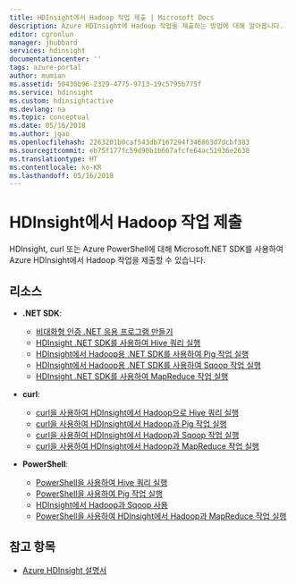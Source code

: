 ```yaml
---
title: HDInsight에서 Hadoop 작업 제출 | Microsoft Docs
description: Azure HDInsight에 Hadoop 작업을 제출하는 방법에 대해 알아봅니다.
editor: cgronlun
manager: jhubbard
services: hdinsight
documentationcenter: ''
tags: azure-portal
author: mumian
ms.assetid: 50430b96-2329-4775-9713-19c5795b775f
ms.service: hdinsight
ms.custom: hdinsightactive
ms.devlang: na
ms.topic: conceptual
ms.date: 05/16/2018
ms.author: jgao
ms.openlocfilehash: 2263201b0caf543db7167294f346863d7dcbf383
ms.sourcegitcommit: eb75f177fc59d90b1b667afcfe64ac51936e2638
ms.translationtype: HT
ms.contentlocale: ko-KR
ms.lasthandoff: 05/16/2018
---
```

# <a name="submit-hadoop-jobs-in-hdinsight"></a>HDInsight에서 Hadoop 작업 제출

HDInsight, curl 또는 Azure PowerShell에 대해 Microsoft.NET SDK를 사용하여 Azure HDInsight에서 Hadoop 작업을 제출할 수 있습니다.

## <a name="resources"></a>리소스

- **.NET SDK**:

  - [비대화형 인증 .NET 응용 프로그램 만들기](../hdinsight-create-non-interactive-authentication-dotnet-applications.md)
  - [HDInsight .NET SDK를 사용하여 Hive 쿼리 실행](apache-hadoop-use-hive-dotnet-sdk.md)
  - [HDInsight에서 Hadoop용 .NET SDK를 사용하여 Pig 작업 실행](apache-hadoop-use-pig-dotnet-sdk.md)
  - [HDInsight에서 Hadoop용 .NET SDK를 사용하여 Sqoop 작업 실행](apache-hadoop-use-sqoop-dotnet-sdk.md)
  - [HDInsight .NET SDK를 사용하여 MapReduce 작업 실행](apache-hadoop-use-mapreduce-dotnet-sdk.md)

- **curl**:

  - [curl을 사용하여 HDInsight에서 Hadoop으로 Hive 쿼리 실행](apache-hadoop-use-hive-curl.md)
  - [curl을 사용하여 HDInsight에서 Hadoop과 Pig 작업 실행](apache-hadoop-use-pig-curl.md)
  - [curl을 사용하여 HDInsight에서 Hadoop과 Sqoop 작업 실행](apache-hadoop-use-sqoop-curl.md)
  - [curl을 사용하여 HDInsight에서 Hadoop과 MapReduce 작업 실행](apache-hadoop-use-mapreduce-curl.md)

- **PowerShell**:

  - [PowerShell을 사용하여 Hive 쿼리 실행](apache-hadoop-use-hive-powershell.md)
  - [PowerShell을 사용하여 Pig 작업 실행](apache-hadoop-use-pig-powershell.md)
  - [HDInsight에서 Hadoop과 Sqoop 사용](apache-hadoop-use-sqoop-powershell.md)
  - [PowerShell을 사용하여 HDInsight에서 Hadoop과 MapReduce 작업 실행](apache-hadoop-use-mapreduce-powershell.md)

## <a name="see-also"></a>참고 항목

- [Azure HDInsight 설명서](https://docs.microsoft.com/azure/hdinsight/)
